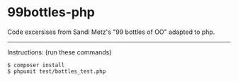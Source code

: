 # 99bottles-php

Code excersises from Sandi Metz's "99 bottles of OO" adapted to php.

---

Instructions: (run these commands)
```
$ composer install
$ phpunit test/bottles_test.php
```
